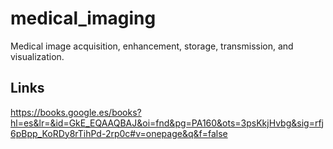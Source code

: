 # medical_imaging
Medical image acquisition, enhancement, storage, transmission, and visualization.

## Links

https://books.google.es/books?hl=es&lr=&id=GkE_EQAAQBAJ&oi=fnd&pg=PA160&ots=3psKkjHvbg&sig=rfj6pBpp_KoRDy8rTihPd-2rp0c#v=onepage&q&f=false
